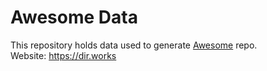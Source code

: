 # Awesome Data

This repository holds data used to generate [Awesome](https://github.com/ever-works/awesome) repo.  
Website: https://dir.works
